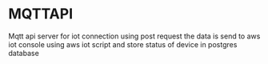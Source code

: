 # MQTTAPI
Mqtt api server for iot connection using post request the data is send to aws iot console using aws iot script and store status of device in postgres database
